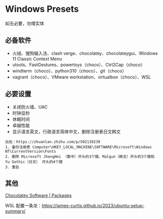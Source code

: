 # Windows Presets

如无必要，勿增实体

## 必备软件
- 火绒、搜狗输入法、clash verge、chocolatey、chocolateygui、Windows 11 Classic Context Menu
- utools、FastGestures、powertoys（choco）、Ctrl2Cap（choco）
- windterm（choco）、python310（choco）、git（choco）
- vagrant（choco）、VMware workstation、virtualbox（choco）、WSL

## 必要设置
- 关闭防火墙、UAC
- 时钟显秒
- 休眠时间
- 卓越性能
- 显示语言英文，行政语言简体中文，删除注册表日文韩文
```
出处：https://zhuanlan.zhihu.com/p/502139239
1. 备份注册表 Computer\HKEY_LOCAL_MACHINE\SOFTWARE\Microsoft\Windows NT\CurrentVersion\Fonts
2. 删除 Microsoft JhengHei （繁中）开头的3个键、Malgun（韩文）开头的3个键和 Yu Gothic（日文） 开头的4个键
3. 重启
```

## 其他

[Chocolatey Software | Packages](https://community.chocolatey.org/packages)

WSL 配置一条龙：https://james-curtis.github.io/2023/ubuntu-setup-summary/
